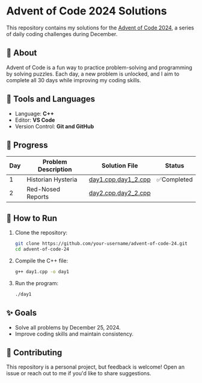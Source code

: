 # Advent of Code 2024 Solutions

   This repository contains my solutions for the [Advent of Code 2024](https://adventofcode.com/2024), a series of daily coding challenges during December.

   ## 📌 About
   Advent of Code is a fun way to practice problem-solving and programming by solving puzzles. Each day, a new problem is unlocked, and I aim to complete all 30 days while improving my coding skills.

   ## 🔧 Tools and Languages
   - Language: **C++**
   - Editor: **VS Code**
   - Version Control: **Git and GitHub**

   ## 🚀 Progress
   | Day  | Problem Description               | Solution File                                    | Status        |
   |------|-----------------------------------|--------------------------------------------------|---------------|
   | 1    |Historian Hysteria                 | [day1.cpp](./day1.cpp),[day1_2.cpp](./day1_2.cpp)|✅Completed    |  
   | 2    |Red-Nosed Reports                  | [day2.cpp](./day2.cpp),[day2_2.cpp](./day2_2.cpp)|               |

   ## 📂 How to Run
   1. Clone the repository:
      ```bash
      git clone https://github.com/your-username/advent-of-code-24.git
      cd advent-of-code-24
      ```
   2. Compile the C++ file:
      ```bash
      g++ day1.cpp -o day1
      ```
   3. Run the program:
      ```bash
      ./day1
      ```

   ## ✨ Goals
   - Solve all problems by December 25, 2024.
   - Improve coding skills and maintain consistency.

   ## 🤝 Contributing
   This repository is a personal project, but feedback is welcome! Open an issue or reach out to me if you'd like to share suggestions.
   ```

